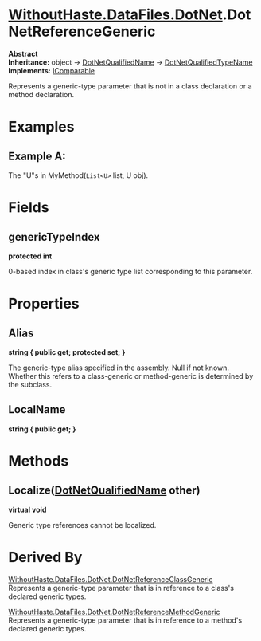 # [WithoutHaste.DataFiles.DotNet](TableOfContents.WithoutHaste.DataFiles.DotNet.md).DotNetReferenceGeneric

**Abstract**  
**Inheritance:** object → [DotNetQualifiedName](WithoutHaste.DataFiles.DotNet.DotNetQualifiedName.md) → [DotNetQualifiedTypeName](WithoutHaste.DataFiles.DotNet.DotNetQualifiedTypeName.md)  
**Implements:** [IComparable](https://docs.microsoft.com/en-us/dotnet/api/system.icomparable)  

Represents a generic-type parameter that is not in a class declaration or a method declaration.  

# Examples

## Example A:

The "U"s in MyMethod(`List<U>` list, U obj).  

# Fields

## genericTypeIndex

**protected int**  

0-based index in class's generic type list corresponding to this parameter.  

# Properties

## Alias

**string { public get; protected set; }**  

The generic-type alias specified in the assembly. Null if not known.  
Whether this refers to a class-generic or method-generic is determined by the subclass.  

## LocalName

**string { public get; }**  

# Methods

## Localize([DotNetQualifiedName](WithoutHaste.DataFiles.DotNet.DotNetQualifiedName.md) other)

**virtual void**  

Generic type references cannot be localized.  

# Derived By

[WithoutHaste.DataFiles.DotNet.DotNetReferenceClassGeneric](WithoutHaste.DataFiles.DotNet.DotNetReferenceClassGeneric.md)  
Represents a generic-type parameter that is in reference to a class's declared generic types.  

[WithoutHaste.DataFiles.DotNet.DotNetReferenceMethodGeneric](WithoutHaste.DataFiles.DotNet.DotNetReferenceMethodGeneric.md)  
Represents a generic-type parameter that is in reference to a method's declared generic types.  

